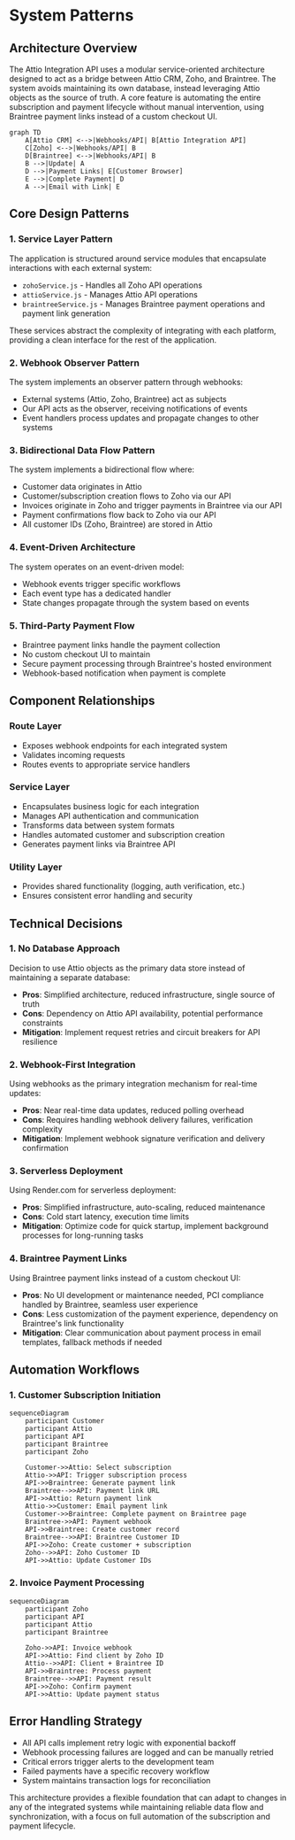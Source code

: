 # System Patterns

## Architecture Overview

The Attio Integration API uses a modular service-oriented architecture designed to act as a bridge between Attio CRM, Zoho, and Braintree. The system avoids maintaining its own database, instead leveraging Attio objects as the source of truth. A core feature is automating the entire subscription and payment lifecycle without manual intervention, using Braintree payment links instead of a custom checkout UI.

```mermaid
graph TD
    A[Attio CRM] <-->|Webhooks/API| B[Attio Integration API]
    C[Zoho] <-->|Webhooks/API| B
    D[Braintree] <-->|Webhooks/API| B
    B -->|Update| A
    D -->|Payment Links| E[Customer Browser]
    E -->|Complete Payment| D
    A -->|Email with Link| E
```

## Core Design Patterns

### 1. Service Layer Pattern

The application is structured around service modules that encapsulate interactions with each external system:

- `zohoService.js` - Handles all Zoho API operations
- `attioService.js` - Manages Attio API operations
- `braintreeService.js` - Manages Braintree payment operations and payment link generation

These services abstract the complexity of integrating with each platform, providing a clean interface for the rest of the application.

### 2. Webhook Observer Pattern

The system implements an observer pattern through webhooks:

- External systems (Attio, Zoho, Braintree) act as subjects
- Our API acts as the observer, receiving notifications of events
- Event handlers process updates and propagate changes to other systems

### 3. Bidirectional Data Flow Pattern

The system implements a bidirectional flow where:

- Customer data originates in Attio
- Customer/subscription creation flows to Zoho via our API
- Invoices originate in Zoho and trigger payments in Braintree via our API
- Payment confirmations flow back to Zoho via our API
- All customer IDs (Zoho, Braintree) are stored in Attio

### 4. Event-Driven Architecture

The system operates on an event-driven model:

- Webhook events trigger specific workflows
- Each event type has a dedicated handler
- State changes propagate through the system based on events

### 5. Third-Party Payment Flow

- Braintree payment links handle the payment collection
- No custom checkout UI to maintain
- Secure payment processing through Braintree's hosted environment
- Webhook-based notification when payment is complete

## Component Relationships

### Route Layer

- Exposes webhook endpoints for each integrated system
- Validates incoming requests
- Routes events to appropriate service handlers

### Service Layer

- Encapsulates business logic for each integration
- Manages API authentication and communication
- Transforms data between system formats
- Handles automated customer and subscription creation
- Generates payment links via Braintree API

### Utility Layer

- Provides shared functionality (logging, auth verification, etc.)
- Ensures consistent error handling and security

## Technical Decisions

### 1. No Database Approach

Decision to use Attio objects as the primary data store instead of maintaining a separate database:

- **Pros**: Simplified architecture, reduced infrastructure, single source of truth
- **Cons**: Dependency on Attio API availability, potential performance constraints
- **Mitigation**: Implement request retries and circuit breakers for API resilience

### 2. Webhook-First Integration

Using webhooks as the primary integration mechanism for real-time updates:

- **Pros**: Near real-time data updates, reduced polling overhead
- **Cons**: Requires handling webhook delivery failures, verification complexity
- **Mitigation**: Implement webhook signature verification and delivery confirmation

### 3. Serverless Deployment

Using Render.com for serverless deployment:

- **Pros**: Simplified infrastructure, auto-scaling, reduced maintenance
- **Cons**: Cold start latency, execution time limits
- **Mitigation**: Optimize code for quick startup, implement background processes for long-running tasks

### 4. Braintree Payment Links

Using Braintree payment links instead of a custom checkout UI:

- **Pros**: No UI development or maintenance needed, PCI compliance handled by Braintree, seamless user experience
- **Cons**: Less customization of the payment experience, dependency on Braintree's link functionality
- **Mitigation**: Clear communication about payment process in email templates, fallback methods if needed

## Automation Workflows

### 1. Customer Subscription Initiation

```mermaid
sequenceDiagram
    participant Customer
    participant Attio
    participant API
    participant Braintree
    participant Zoho

    Customer->>Attio: Select subscription
    Attio->>API: Trigger subscription process
    API->>Braintree: Generate payment link
    Braintree-->>API: Payment link URL
    API->>Attio: Return payment link
    Attio->>Customer: Email payment link
    Customer->>Braintree: Complete payment on Braintree page
    Braintree->>API: Payment webhook
    API->>Braintree: Create customer record
    Braintree-->>API: Braintree Customer ID
    API->>Zoho: Create customer + subscription
    Zoho-->>API: Zoho Customer ID
    API->>Attio: Update Customer IDs
```

### 2. Invoice Payment Processing

```mermaid
sequenceDiagram
    participant Zoho
    participant API
    participant Attio
    participant Braintree

    Zoho->>API: Invoice webhook
    API->>Attio: Find client by Zoho ID
    Attio-->>API: Client + Braintree ID
    API->>Braintree: Process payment
    Braintree-->>API: Payment result
    API->>Zoho: Confirm payment
    API->>Attio: Update payment status
```

## Error Handling Strategy

- All API calls implement retry logic with exponential backoff
- Webhook processing failures are logged and can be manually retried
- Critical errors trigger alerts to the development team
- Failed payments have a specific recovery workflow
- System maintains transaction logs for reconciliation

This architecture provides a flexible foundation that can adapt to changes in any of the integrated systems while maintaining reliable data flow and synchronization, with a focus on full automation of the subscription and payment lifecycle.
